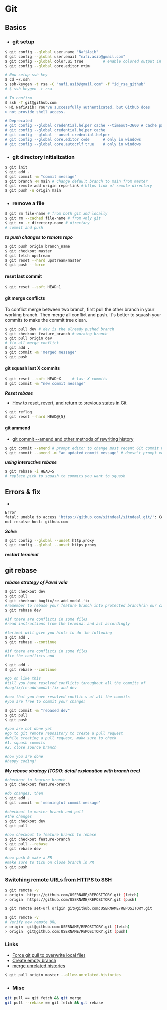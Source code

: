 # Git

## Basics
* ### git setup

```bash
$ git config --global user.name "NafiAsib"
$ git config --global user.email "nafi.asib@gmail.com"
$ git config --global color.ui true         # enable colored output in terminal
$ git config --global core.editor nvim

# Now setup ssh key
$ cd ~/.ssh
$ ssh-keygen -t rsa -C "nafi.asib@gmail.com" -f "id_rsa_github"
# $ ssh-keygen -t rsa

# To confirm
$ ssh -T git@github.com
> Hi NafiAsib! You've successfully authenticated, but Github does
> not provide shell access.

# Deprecated
# git config --global credential.helper cache --timeout=3600 # cache password for 3600 second
# git config --global credential.helper cache
# git config --global --unset credential.helper
# git config --global core.editor code      # only in windows
# git config --global core.autocrlf true    # only in windows
```

* ### git directory initialization

```bash
$ git init
$ git add .
$ git commit -m "commit message"
$ git branch -M main # change default branch to main from master
$ git remote add origin repo-link # https link of remote directory
$ git push -u origin main
```

* ### remove a file

```bash
$ git rm file-name # from both git and locally
$ git rm --cached file-name # from only git
$ git rm -r directory-name # directory
# commit and push
```

_**to push changes to remote repo**_

```bash
$ git push origin branch_name
$ git checkout master
$ git fetch upstream
$ git reset --hard upstream/master
$ git push --force
```

#### reset last commit

```bash
$ git reset --soft HEAD~1
```

#### git merge conflicts
To conflict merge between two branch, first pull the other branch in your working branch. Then merge all conflict and push. It's better to squash your commits to make the commit tree clean.
```bash
$ git pull dev # dev is the already pushed branch
$ git checkout feature_branch # working branch
$ git pull origin dev
# fix all merge conflict
$ git add .
$ git commit -m 'merged message'
$ git push
```
#### git squash last X commits

```bash
$ git reset --soft HEAD~X     # last X commits
$ git commit -m "new commit message"
```
_**Reset rebase**_

* [How to reset, revert, and return to previous states in Git](https://opensource.com/article/18/6/git-reset-revert-rebase-commands)

```bash
$ git reflog
$ git reset --hard HEAD@{5}
```


#### git ammend
* [git commit --amend and other methods of rewriting history](https://www.atlassian.com/git/tutorials/rewriting-history)

```bash
$ git commit --amend # prompt editor to change most recent Git commit message
$ git commit --amend -m "an updated commit message" # doesn't prompt editor
```

_**using interactive rebase**_

```bash
$ git rebase -i HEAD~5
# replace pick to squash to commits you want to squash
```
## Errors & fix

*
```bash
Error
fatal: unable to access 'https://github.com/sitndeal/sitndeal.git/': Could
not resolve host: github.com
```

_**Solve**_

```bash
$ git config --global --unset http.proxy
$ git config --global --unset https.proxy
```

_**restart terminal**_

## git rebase


_**rebase strategy of Pavel vaia**_

```bash
$ git checkout dev
$ git pull
$ git checkout bugfix/re-add-modal-fix
#remember to rebase your feature branch into protected branch(in our case; dev)
$ git rebase dev

#if there are conflicts in some files
#read instructions from the terminal and act accordingly

#terimal will give you hints to do the following 
$ git add .
$ git rebase --continue

#if there are conflicts in some files
#fix the conflicts and

$ git add .
$ git rebase --continue

#go on like this 
#till you have resolved conflicts throughout all the commits of 
#bugfix/re-add-modal-fix and dev

#now that you have resolved conflicts of all the commits
#you are free to commit your changes

$ git commit -m "rebased dev"
$ git pull
$ git push

#you are not done yet
#go to git remote repository to create a pull request
#while creating a pull request, make sure to check 
#1. squash commits
#2. close source branch

#now you are done 
#happy coding!
```

_**My rebase strategy \(TODO: detail explanation with branch tree\)**_

```bash
#checkout to feature branch
$ git checkout feature-branch

#do changes, then
$ git add .
$ git commit -m 'meaningful commit message'

#checkout to master branch and pull 
#the changes
$ git checkout dev
$ git pull

#now checkout to feature branch to rebase
$ git checkout feature-branch
$ git pull --rebase
$ git rebase dev

#now push & make a PR
#make sure to tick on close branch in PR
$ git push
```

### [Switching remote URLs from HTTPS to SSH](https://docs.github.com/en/get-started/getting-started-with-git/managing-remote-repositories#switching-remote-urls-from-https-to-ssh)

```bash
$ git remote -v
> origin  https://github.com/USERNAME/REPOSITORY.git (fetch)
> origin  https://github.com/USERNAME/REPOSITORY.git (push)

$ git remote set-url origin git@github.com:USERNAME/REPOSITORY.git

$ git remote -v
# Verify new remote URL
> origin  git@github.com:USERNAME/REPOSITORY.git (fetch)
> origin  git@github.com:USERNAME/REPOSITORY.git (push)
```

### Links
* [Force git pull to overwrite local files](https://stackoverflow.com/questions/1125968/how-do-i-force-git-pull-to-overwrite-local-files)
* [Create empty branch](https://stackoverflow.com/questions/34100048/create-empty-branch-on-github/55943394)
* [merge unrelated histories](https://www.educative.io/edpresso/the-fatal-refusing-to-merge-unrelated-histories-git-error)
```bash
$ git pull origin master --allow-unrelated-histories
```

* ### Misc
```bash
git pull == git fetch && git merge
git pull --rebase == git fetch && git rebase
```
